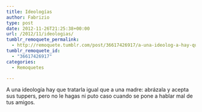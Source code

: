 ```yaml
---
title: Ideologías
author: Fabrizio
type: post
date: 2012-11-26T21:25:38+00:00
url: /2012/11/ideologias/
tumblr_remoquete_permalink:
  - http://remoquete.tumblr.com/post/36617426917/a-una-ideolog-a-hay-que-tratarla-igual-que-a-una
tumblr_remoquete_id:
  - "36617426917"
categories:
  - Remoquetes

---
```

A una ideología hay que tratarla igual que a una madre: abrázala y acepta sus tuppers, pero no le hagas ni puto caso cuando se pone a hablar mal de tus amigos.